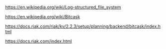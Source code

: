 https://en.wikipedia.org/wiki/Log-structured_file_system

https://en.wikipedia.org/wiki/Bitcask

https://docs.riak.com/riak/kv/2.2.3/setup/planning/backend/bitcask/index.html

https://docs.riak.com/index.html


